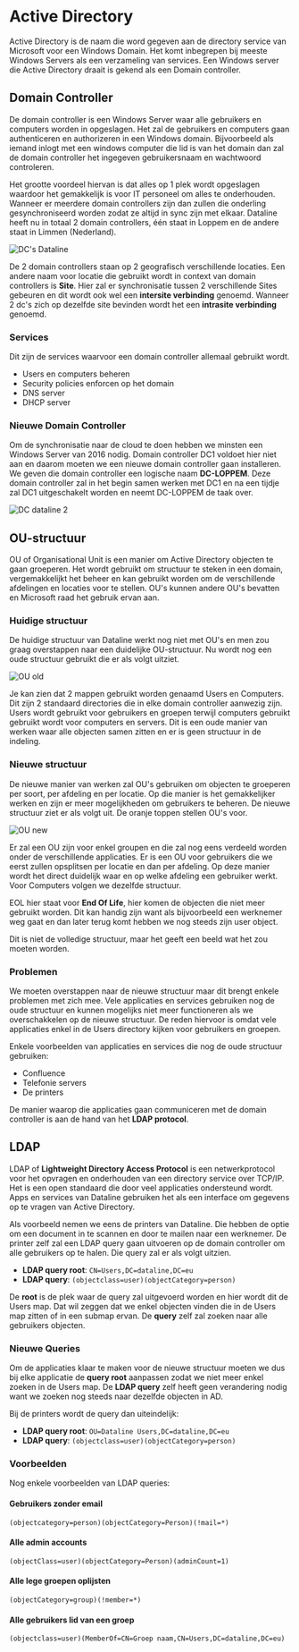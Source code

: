 # Active Directory

Active Directory is de naam die word gegeven aan de directory service van Microsoft voor een Windows Domain. Het komt inbegrepen bij meeste Windows Servers als een verzameling van services. Een Windows server die Active Directory draait is gekend als een Domain controller.

## Domain Controller

De domain controller is een Windows Server waar alle gebruikers en computers worden in opgeslagen. Het zal de gebruikers en computers gaan authenticeren en authorizeren in een Windows domain. Bijvoorbeeld als iemand inlogt met een windows computer die lid is van het domain dan zal de domain controller het ingegeven gebruikersnaam en wachtwoord controleren.

Het grootte voordeel hiervan is dat alles op 1 plek wordt opgeslagen waardoor het gemakkelijk is voor IT personeel om alles te onderhouden. Wanneer er meerdere domain controllers zijn dan zullen die onderling gesynchroniseerd worden zodat ze altijd in sync zijn met elkaar. Dataline heeft nu in totaal 2 domain controllers, één staat in Loppem en de andere staat in Limmen (Nederland).

![DC's Dataline](./img/domaincontrollers-1.png)

De 2 domain controllers staan op 2 geografisch verschillende locaties. Een andere naam voor locatie die gebruikt wordt in context van domain controllers is **Site**. Hier zal er synchronisatie tussen 2 verschillende Sites gebeuren en dit wordt ook wel een **intersite verbinding** genoemd. Wanneer 2 dc's zich op dezelfde site bevinden wordt het een **intrasite verbinding** genoemd.

### Services

Dit zijn de services waarvoor een domain controller allemaal gebruikt wordt.
- Users en computers beheren
- Security policies enforcen op het domain
- DNS server
- DHCP server

### Nieuwe Domain Controller

Om de synchronisatie naar de cloud te doen hebben we minsten een Windows Server van 2016 nodig. Domain controller DC1 voldoet hier niet aan en daarom moeten we een nieuwe domain controller gaan installeren. We geven die domain controller een logische naam **DC-LOPPEM**. Deze domain controller zal in het begin samen werken met DC1 en na een tijdje zal DC1 uitgeschakelt worden en neemt DC-LOPPEM de taak over. 

![DC dataline 2](./img/domaincontrollers-2.png)

## OU-structuur

OU of Organisational Unit is een manier om Active Directory objecten te gaan groeperen. Het wordt gebruikt om structuur te steken in een domain, vergemakkelijkt het beheer en kan gebruikt worden om de verschillende afdelingen en locaties voor te stellen. OU's kunnen andere OU's bevatten en Microsoft raad het gebruik ervan aan.

### Huidige structuur

De huidige structuur van Dataline werkt nog niet met OU's en men zou graag overstappen naar een duidelijke OU-structuur. Nu wordt nog een oude structuur gebruikt die er als volgt uitziet.

![OU old](./img/ou-old.png)

Je kan zien dat 2 mappen gebruikt worden genaamd Users en Computers. Dit zijn 2 standaard directories die in elke domain controller aanwezig zijn. Users wordt gebruikt voor gebruikers en groepen terwijl computers gebruikt gebruikt wordt voor computers en servers. Dit is een oude manier van werken waar alle objecten samen zitten en er is geen structuur in de indeling.

### Nieuwe structuur

De nieuwe manier van werken zal OU's gebruiken om objecten te groeperen per soort, per afdeling en per locatie. Op die manier is het gemakkelijker werken en zijn er meer mogelijkheden om gebruikers te beheren. De nieuwe structuur ziet er als volgt uit. De oranje toppen stellen OU's voor.

![OU new](./img/ou-new.png)

Er zal een OU zijn voor enkel groupen en die zal nog eens verdeeld worden onder de verschillende applicaties. Er is een OU voor gebruikers die we eerst zullen opsplitsen per locatie en dan per afdeling. Op deze manier wordt het direct duidelijk waar en op welke afdeling een gebruiker werkt. Voor Computers volgen we dezelfde structuur.

EOL hier staat voor **End Of Life**, hier komen de objecten die niet meer gebruikt worden. Dit kan handig zijn want als bijvoorbeeld een werknemer weg gaat en dan later terug komt hebben we nog steeds zijn user object.

Dit is niet de volledige structuur, maar het geeft een beeld wat het zou moeten worden.

### Problemen

We moeten overstappen naar de nieuwe structuur maar dit brengt enkele problemen met zich mee. Vele applicaties en services gebruiken nog de oude structuur en kunnen mogelijks niet meer functioneren als we overschakkelen op de nieuwe structuur. De reden hiervoor is omdat vele applicaties enkel in de Users directory kijken voor gebruikers en groepen.

Enkele voorbeelden van applicaties en services die nog de oude structuur gebruiken:

- Confluence
- Telefonie servers
- De printers

De manier waarop die applicaties gaan communiceren met de domain controller is aan de hand van het **LDAP protocol**.

## LDAP

LDAP of **Lightweight Directory Access Protocol** is een netwerkprotocol voor het opvragen en onderhouden van een directory service over TCP/IP. Het is een open standaard die door veel applicaties ondersteund wordt. Apps en services van Dataline gebruiken het als een interface om gegevens op te vragen van Active Directory. 

Als voorbeeld nemen we eens de printers van Dataline. Die hebben de optie om een document in te scannen en door te mailen naar een werknemer. De printer zelf zal een LDAP query gaan uitvoeren op de domain controller om alle gebruikers op te halen. Die query zal er als volgt uitzien.

- **LDAP query root**: `CN=Users,DC=dataline,DC=eu`
- **LDAP query**: `(objectclass=user)(objectCategory=person)`

De **root** is de plek waar de query zal uitgevoerd worden en hier wordt dit de Users map. Dat wil zeggen dat we enkel objecten vinden die in de Users map zitten of in een submap ervan. De **query** zelf zal zoeken naar alle gebruikers objecten.

### Nieuwe Queries

Om de applicaties klaar te maken voor de nieuwe structuur moeten we dus bij elke applicatie de **query root** aanpassen zodat we niet meer enkel zoeken in de Users map. De **LDAP query** zelf heeft geen verandering nodig want we zoeken nog steeds naar dezelfde objecten in AD.

Bij de printers wordt de query dan uiteindelijk:

- **LDAP query root**: `OU=Dataline Users,DC=dataline,DC=eu`
- **LDAP query**: `(objectclass=user)(objectCategory=person)`


### Voorbeelden

Nog enkele voorbeelden van LDAP queries:

#### Gebruikers zonder email
`(objectcategory=person)(objectCategory=Person)(!mail=*)`

#### Alle admin accounts
`(objectClass=user)(objectCategory=Person)(adminCount=1)`

#### Alle lege groepen oplijsten
`(objectCategory=group)(!member=*)`

#### Alle gebruikers lid van een groep
`(objectclass=user)(MemberOf=CN=Groep naam,CN=Users,DC=dataline,DC=eu)`

